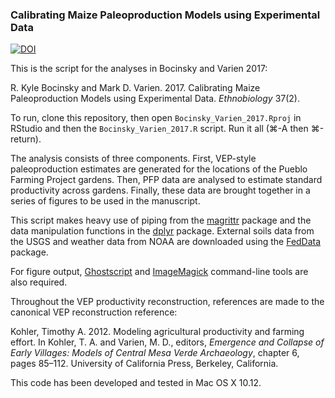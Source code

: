 ### Calibrating Maize Paleoproduction Models using Experimental Data

[![DOI](https://zenodo.org/badge/67527309.svg)](https://zenodo.org/badge/latestdoi/67527309)

This is the script for the analyses in Bocinsky and Varien 2017:

R. Kyle Bocinsky and Mark D. Varien. 2017. Calibrating Maize Paleoproduction Models using Experimental Data. *Ethnobiology* 37(2).

To run, clone this repository, then open `Bocinsky_Varien_2017.Rproj` in RStudio and then the `Bocinsky_Varien_2017.R` script. Run it all (⌘-A then ⌘-return).

The analysis consists of three components. First, VEP-style paleoproduction estimates are generated for the locations of the Pueblo Farming Project gardens. Then, PFP data are analysed to estimate standard productivity across gardens. Finally, these data are brought together in a series of figures to be used in the manuscript.

This script makes heavy use of piping from the [magrittr](https://cran.r-project.org/web/packages/magrittr/vignettes/magrittr.html) package and the data manipulation functions in the [dplyr](https://cran.rstudio.com/web/packages/dplyr/vignettes/introduction.html) package. External soils data from the USGS and weather data from NOAA are downloaded using the [FedData](https://github.com/bocinsky/FedData) package.

For figure output, [Ghostscript](http://www.ghostscript.com/) and [ImageMagick](http://www.imagemagick.org/script/index.php) command-line tools are also required.

Throughout the VEP productivity reconstruction, references are made to the canonical VEP reconstruction reference:

Kohler, Timothy A. 2012. Modeling agricultural productivity and farming effort. In Kohler, T. A. and Varien, M. D., editors, *Emergence and Collapse of Early Villages: Models of Central Mesa Verde Archaeology*, chapter 6, pages 85–112. University of California Press, Berkeley, California.

This code has been developed and tested in Mac OS X 10.12.